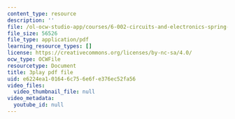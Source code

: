 ```yaml
---
content_type: resource
description: ''
file: /ol-ocw-studio-app/courses/6-002-circuits-and-electronics-spring-2007/e6224ea101646c756e6fe376ec52fa56_AfQxyVuLeCs.pdf
file_size: 56526
file_type: application/pdf
learning_resource_types: []
license: https://creativecommons.org/licenses/by-nc-sa/4.0/
ocw_type: OCWFile
resourcetype: Document
title: 3play pdf file
uid: e6224ea1-0164-6c75-6e6f-e376ec52fa56
video_files:
  video_thumbnail_file: null
video_metadata:
  youtube_id: null
---
```

